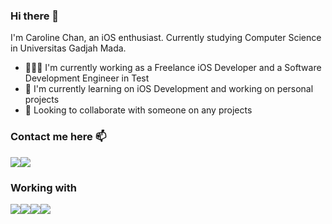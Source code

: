 ### Hi there 👋
I'm Caroline Chan, an iOS enthusiast. Currently studying Computer Science in Universitas Gadjah Mada.
- 👩🏻‍💻 I'm currently working as a Freelance iOS Developer and a Software Development Engineer in Test
- 🌱 I'm currently learning on iOS Development and working on personal projects
- 🙌 Looking to collaborate with someone on any projects

### Contact me here 📫
<a href="https://www.linkedin.com/in/caroline-chan-99835a192/"><img src="https://img.shields.io/badge/LinkedIn-0077B5?style=for-the-badge&logo=linkedin&logoColor=white"></a><a href="mailto:carolinechan304@gmail.com"><img src="https://img.shields.io/badge/Gmail-D14836?style=for-the-badge&logo=gmail&logoColor=white"></a>

### Working with
<img src="https://img.shields.io/badge/Swift-FA7343?style=for-the-badge&logo=swift&logoColor=white"><img src="https://img.shields.io/badge/Flutter-%2302569B.svg?style=for-the-badge&logo=Flutter&logoColor=white"><img src="https://img.shields.io/badge/Robot%20Framework-000000?style=for-the-badge&logo=robot-framework&logoColor=white"><img src="https://img.shields.io/badge/Selenium-43B02A?style=for-the-badge&logo=Selenium&logoColor=white">
<!--
**carolinechan17/carolinechan17** is a ✨ _special_ ✨ repository because its `README.md` (this file) appears on your GitHub profile.

Here are some ideas to get you started:

- 🔭 I’m currently working on ...
- 🌱 I’m currently learning ...
- 👯 I’m looking to collaborate on ...
- 🤔 I’m looking for help with ...
- 💬 Ask me about ...
- 📫 How to reach me: ...
- 😄 Pronouns: ...
- ⚡ Fun fact: ...
-->
